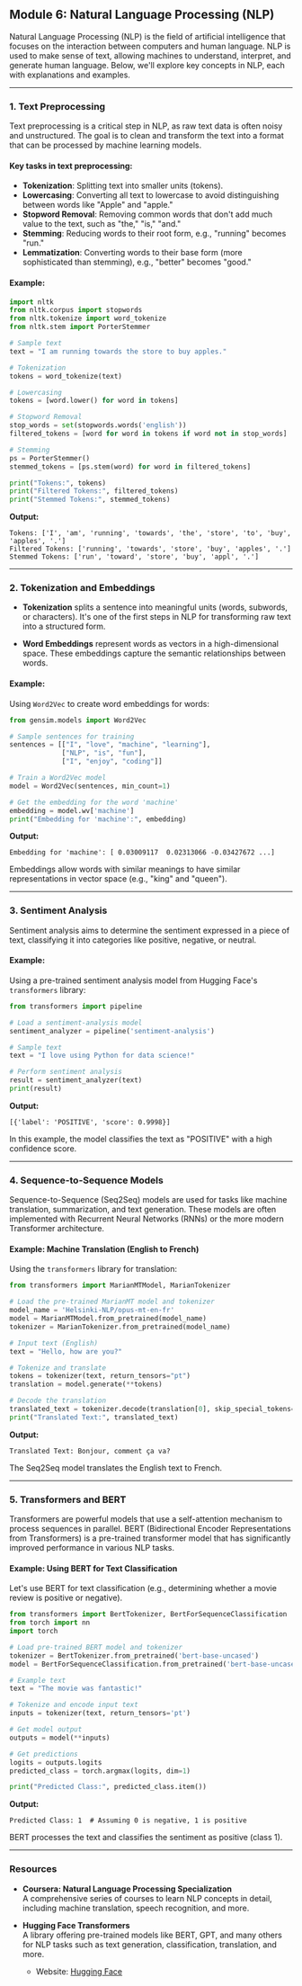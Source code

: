 ## Module 6: Natural Language Processing (NLP)

Natural Language Processing (NLP) is the field of artificial intelligence that focuses on the interaction between computers and human language. NLP is used to make sense of text, allowing machines to understand, interpret, and generate human language. Below, we'll explore key concepts in NLP, each with explanations and examples.

---

### 1. **Text Preprocessing**

Text preprocessing is a critical step in NLP, as raw text data is often noisy and unstructured. The goal is to clean and transform the text into a format that can be processed by machine learning models.

#### Key tasks in text preprocessing:

- **Tokenization**: Splitting text into smaller units (tokens).
- **Lowercasing**: Converting all text to lowercase to avoid distinguishing between words like "Apple" and "apple."
- **Stopword Removal**: Removing common words that don't add much value to the text, such as "the," "is," "and."
- **Stemming**: Reducing words to their root form, e.g., "running" becomes "run."
- **Lemmatization**: Converting words to their base form (more sophisticated than stemming), e.g., "better" becomes "good."

#### Example:
```python
import nltk
from nltk.corpus import stopwords
from nltk.tokenize import word_tokenize
from nltk.stem import PorterStemmer

# Sample text
text = "I am running towards the store to buy apples."

# Tokenization
tokens = word_tokenize(text)

# Lowercasing
tokens = [word.lower() for word in tokens]

# Stopword Removal
stop_words = set(stopwords.words('english'))
filtered_tokens = [word for word in tokens if word not in stop_words]

# Stemming
ps = PorterStemmer()
stemmed_tokens = [ps.stem(word) for word in filtered_tokens]

print("Tokens:", tokens)
print("Filtered Tokens:", filtered_tokens)
print("Stemmed Tokens:", stemmed_tokens)
```

**Output:**
```
Tokens: ['I', 'am', 'running', 'towards', 'the', 'store', 'to', 'buy', 'apples', '.']
Filtered Tokens: ['running', 'towards', 'store', 'buy', 'apples', '.']
Stemmed Tokens: ['run', 'toward', 'store', 'buy', 'appl', '.']
```

---

### 2. **Tokenization and Embeddings**

- **Tokenization** splits a sentence into meaningful units (words, subwords, or characters). It's one of the first steps in NLP for transforming raw text into a structured form.

- **Word Embeddings** represent words as vectors in a high-dimensional space. These embeddings capture the semantic relationships between words.

#### Example:
Using `Word2Vec` to create word embeddings for words:
```python
from gensim.models import Word2Vec

# Sample sentences for training
sentences = [["I", "love", "machine", "learning"],
             ["NLP", "is", "fun"],
             ["I", "enjoy", "coding"]]

# Train a Word2Vec model
model = Word2Vec(sentences, min_count=1)

# Get the embedding for the word 'machine'
embedding = model.wv['machine']
print("Embedding for 'machine':", embedding)
```

**Output:**
```
Embedding for 'machine': [ 0.03009117  0.02313066 -0.03427672 ...]
```

Embeddings allow words with similar meanings to have similar representations in vector space (e.g., "king" and "queen").

---

### 3. **Sentiment Analysis**

Sentiment analysis aims to determine the sentiment expressed in a piece of text, classifying it into categories like positive, negative, or neutral.

#### Example:
Using a pre-trained sentiment analysis model from Hugging Face's `transformers` library:
```python
from transformers import pipeline

# Load a sentiment-analysis model
sentiment_analyzer = pipeline('sentiment-analysis')

# Sample text
text = "I love using Python for data science!"

# Perform sentiment analysis
result = sentiment_analyzer(text)
print(result)
```

**Output:**
```
[{'label': 'POSITIVE', 'score': 0.9998}]
```

In this example, the model classifies the text as "POSITIVE" with a high confidence score.

---

### 4. **Sequence-to-Sequence Models**

Sequence-to-Sequence (Seq2Seq) models are used for tasks like machine translation, summarization, and text generation. These models are often implemented with Recurrent Neural Networks (RNNs) or the more modern Transformer architecture.

#### Example: Machine Translation (English to French)
Using the `transformers` library for translation:
```python
from transformers import MarianMTModel, MarianTokenizer

# Load the pre-trained MarianMT model and tokenizer
model_name = 'Helsinki-NLP/opus-mt-en-fr'
model = MarianMTModel.from_pretrained(model_name)
tokenizer = MarianTokenizer.from_pretrained(model_name)

# Input text (English)
text = "Hello, how are you?"

# Tokenize and translate
tokens = tokenizer(text, return_tensors="pt")
translation = model.generate(**tokens)

# Decode the translation
translated_text = tokenizer.decode(translation[0], skip_special_tokens=True)
print("Translated Text:", translated_text)
```

**Output:**
```
Translated Text: Bonjour, comment ça va?
```

The Seq2Seq model translates the English text to French.

---

### 5. **Transformers and BERT**

Transformers are powerful models that use a self-attention mechanism to process sequences in parallel. BERT (Bidirectional Encoder Representations from Transformers) is a pre-trained transformer model that has significantly improved performance in various NLP tasks.

#### Example: Using BERT for Text Classification
Let's use BERT for text classification (e.g., determining whether a movie review is positive or negative).

```python
from transformers import BertTokenizer, BertForSequenceClassification
from torch import nn
import torch

# Load pre-trained BERT model and tokenizer
tokenizer = BertTokenizer.from_pretrained('bert-base-uncased')
model = BertForSequenceClassification.from_pretrained('bert-base-uncased')

# Example text
text = "The movie was fantastic!"

# Tokenize and encode input text
inputs = tokenizer(text, return_tensors='pt')

# Get model output
outputs = model(**inputs)

# Get predictions
logits = outputs.logits
predicted_class = torch.argmax(logits, dim=1)

print("Predicted Class:", predicted_class.item())
```

**Output:**
```
Predicted Class: 1  # Assuming 0 is negative, 1 is positive
```

BERT processes the text and classifies the sentiment as positive (class 1).

---

### Resources

- **Coursera: Natural Language Processing Specialization**  
  A comprehensive series of courses to learn NLP concepts in detail, including machine translation, speech recognition, and more.

- **Hugging Face Transformers**  
  A library offering pre-trained models like BERT, GPT, and many others for NLP tasks such as text generation, classification, translation, and more.
  - Website: [Hugging Face](https://huggingface.co/)
